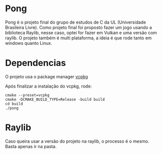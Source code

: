 # Pong


Pong é o projeto final do grupo de estudos de C da UL (Universidade Brasileira Livre). Como projeto final foi proposto fazer um jogo usando a biblioteca Raylib, nesse caso, optei for fazer em Vulkan e uma versão com raylib. O projeto também é multi plataforma, a ideia é que rode tanto em windows quanto Linux.


# Dependencias

O projeto usa o package manager [vcpkg](https://learn.microsoft.com/pt-br/vcpkg/get_started/get-started?pivots=shell-cmd)


Após finalizar a instalação do vcpkg, rode:

```shell
cmake --preset=vcpkg
cmake -DCMAKE_BUILD_TYPE=Release -build build 
cd build
./pong
```

# Raylib

Caso queira usar a versão do projeto na raylib, o processo é o mesmo. Basta apenas ir na pasta. 

